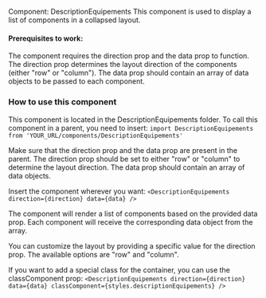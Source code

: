 Component: DescriptionEquipements
This component is used to display a list of components in a collapsed layout.

#### Prerequisites to work:
The component requires the direction prop and the data prop to function. 
The direction prop determines the layout direction of the components (either "row" or "column"). 
The data prop should contain an array of data objects to be passed to each component.

### How to use this component
This component is located in the DescriptionEquipements folder.
To call this component in a parent, you need to insert:
`import DescriptionEquipements from 'YOUR_URL/components/DescriptionEquipements'`

Make sure that the direction prop and the data prop are present in the parent. 
The direction prop should be set to either "row" or "column" to determine the layout direction. The data prop should contain an array of data objects.

Insert the component wherever you want:
`<DescriptionEquipements direction={direction} data={data} />`

The component will render a list of components based on the provided data prop. Each component will receive the corresponding data object from the array.

You can customize the layout by providing a specific value for the direction prop. The available options are "row" and "column".

If you want to add a special class for the container, you can use the classComponent prop:
`<DescriptionEquipements direction={direction} data={data} classComponent={styles.descriptionEquipements} />`
